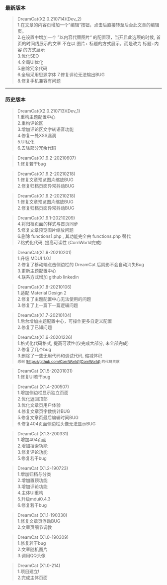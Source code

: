 ### 最新版本
>DreamCat(X2.0.210714)(Dev_2)  
1.在文章的内容页增加一个”编辑“按钮，点击后直接转至后台此文章的编辑页。  
2.在设置中增加一个 ”以内容代替图片“ 的配置项，当开启此选项的时候, 首页的时间线展示的文章 不在以 图片+ 标题的方式展示，而是改为 标题+内容 的方式展示  
3.优化SEO  
4.全局UI优化  
5.删除冗余代码  
6.全局采用思源字体 
7.修复评论无法输出BUG  
8.修复手机兼容有问题  

------

### 历史版本
>DreamCat(X2.0.210713)(Dev_1)  
1.重构主题配置中心  
2.重构评论区  
3.增加评论区文字转语音功能  
4.修复一处XSS漏洞  
5.UI优化  
6.去除部分冗余代码  


>DreamCat(X1.9.2-20210607)  
1.修复若干bug   

>DreamCat(X1.9.2-20210218)  
1.修复文章预览图片缩放BUG  
2.修复归档页面异常抖动BUG  

>DreamCat(X1.9.2-20210218)  
1.修复文章预览图片缩放BUG  
2.修复归档页面异常抖动BUG  

>DreamCat(X1.9.1-20210209)  
4.将归档页面的样式与首页同步  
5.修复文章预览图片缩放问题  
6.删除 functions1.php , 其功能完全由 functions.php 替代  
7.格式化代码, 提高可读性 (CornWorld完成)  

>DreamCat(X1.9-20210201)  
1.升级 MDUI 1.0.1   
2.修复了移动端点击侧边栏的 DreamCat 后阴影不会自动消失Bug  
3.更新主题配置中心  
4.联系方式增加 github linkedin  

>DreamCat(X1.8-20210106)  
1.适配 Material Design 2   
2.修复了主题配置中心无法使用的问题  
3.修复了上一篇下一篇逻辑问题  


>DreamCat(X1.7-20210104)  
1.后台增加主题配置中心，可操作更多自定义配置  
2.修复了已知问题    

>DreamCat(X1.6-20201226)  
1.格式化代码格式, 提高可读性(仅完成大部分, 未全部完成)  
2.修复了几个bug  
3.删除了一些无用代码和调试代码, 缩减体积  
<small> 感谢 [https://github.com/CornWorld](CornWorld) 的代码贡献  </small>

>DreamCat (X1.5-20201031) 
<br/>1.修复UI若干bug

>DreamCat (X1.4-200507) 
<br/>1.增加侧边栏显示独立页面
<br/>2.优化返回顶部
<br/>3.优化文章页用户体验
<br/>4.修复文章页字数统计BUG
<br/>5.修复文章页最后编辑时间BUG
<br/>6.修复404页面侧边栏头像无法显示BUG

>DreamCat (X1.3-200331) 
<br/>1.增加404页面
<br/>2.增加搜索功能
<br/>3.修复评论功能
<br/>5.修复若干bug

>DreamCat (X1.2-190723) 
<br/>1.增加归档与分类
<br/>2.增加置顶功能
<br/>3.增加评论功能
<br/>4.主体UI重构
<br/>5.升级mdui0.4.3
<br/>6.修复若干bug

>DreamCat (X1.1-190330) 
<br/>1.修复文章页浮动BUG
<br/>2.文章页细节调教

>DreamCat (X1.0-190309) 
<br/>1.修复若干bug
<br/>2.文章随机图片
<br/>3.调用QQ头像

>DreamCat (X1.0-214) 
<br/>1.项目建立!
<br/>2.完成主体页面